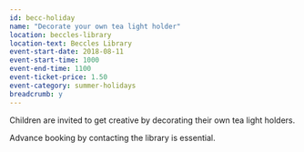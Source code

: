 ```yaml
---
id: becc-holiday
name: "Decorate your own tea light holder"
location: beccles-library
location-text: Beccles Library
event-start-date: 2018-08-11
event-start-time: 1000
event-end-time: 1100
event-ticket-price: 1.50
event-category: summer-holidays
breadcrumb: y
---
```


Children are invited to get creative by decorating their own tea light holders.

Advance booking by contacting the library is essential.
